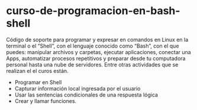# curso-de-programacion-en-bash-shell
Código de soporte para programar y expresar en comandos en Linux en la terminal o el “Shell”, con el lenguaje conocido como “Bash”, con el que puedes: manipular archivos y carpetas, ejecutar aplicaciones, conectar una Apps, automatizar procesos repetitivos y preparar desde tu computadora personal hasta una nube de servidores. Entre otras actividades que se realizan el el curos están.

- Programar en Shell 
- Capturar información local ingresada por el usuario 
- Usar las sentencias condicionales de una respuesta lógica 
- Crear y llamar funciones.
